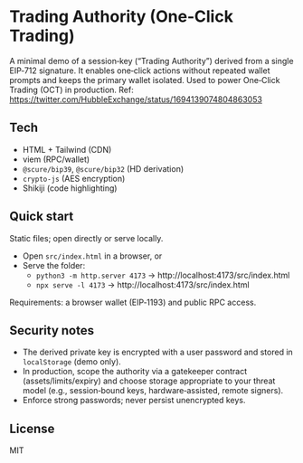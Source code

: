 # Trading Authority (One‑Click Trading)

A minimal demo of a session‑key (“Trading Authority”) derived from a single EIP‑712 signature. It enables one‑click actions without repeated wallet prompts and keeps the primary wallet isolated. Used to power One‑Click Trading (OCT) in production. Ref: https://twitter.com/HubbleExchange/status/1694139074804863053

## Tech
- HTML + Tailwind (CDN)
- viem (RPC/wallet)
- `@scure/bip39`, `@scure/bip32` (HD derivation)
- `crypto-js` (AES encryption)
- Shikiji (code highlighting)

## Quick start
Static files; open directly or serve locally.

- Open `src/index.html` in a browser, or
- Serve the folder:
  - `python3 -m http.server 4173` → http://localhost:4173/src/index.html
  - `npx serve -l 4173` → http://localhost:4173/src/index.html

Requirements: a browser wallet (EIP‑1193) and public RPC access.

## Security notes
- The derived private key is encrypted with a user password and stored in `localStorage` (demo only).
- In production, scope the authority via a gatekeeper contract (assets/limits/expiry) and choose storage appropriate to your threat model (e.g., session‑bound keys, hardware‑assisted, remote signers).
- Enforce strong passwords; never persist unencrypted keys.

## License
MIT

